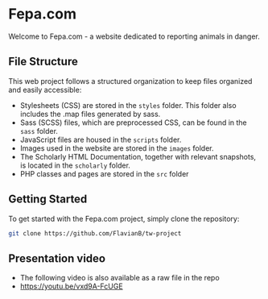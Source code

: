 # Fepa.com

Welcome to Fepa.com - a website dedicated to reporting animals in danger.

## File Structure

This web project follows a structured organization to keep files organized and easily accessible:

- Stylesheets (CSS) are stored in the `styles` folder. This folder also includes the .map files generated by sass.
- Sass (SCSS) files, which are preprocessed CSS, can be found in the `sass` folder.
- JavaScript files are housed in the `scripts` folder.
- Images used in the website are stored in the `images` folder.
- The Scholarly HTML Documentation, together with relevant snapshots, is located in the `scholarly` folder.
- PHP classes and pages are stored in the `src` folder

## Getting Started

To get started with the Fepa.com project, simply clone the repository:

```bash
git clone https://github.com/FlavianB/tw-project
```

## Presentation video

- The following video is also available as a raw file in the repo
- https://youtu.be/vxd9A-FcUGE
